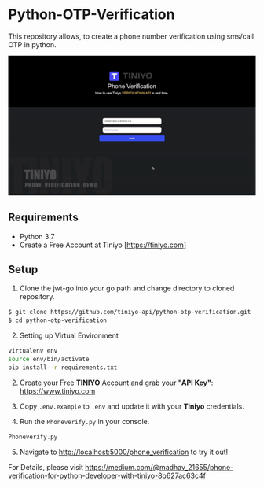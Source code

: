 # Python-OTP-Verification
This repository allows, to create a phone number verification using sms/call OTP in python.

![Python-OTP-Verification](demo/demo.gif)

## Requirements
- Python 3.7
- Create a Free Account at Tiniyo [https://tiniyo.com]

## Setup

1. Clone the jwt-go into your go path and change directory to cloned repository.

```bash
$ git clone https://github.com/tiniyo-api/python-otp-verification.git
$ cd python-otp-verification
```
2. Setting up Virtual Environment

```bash
virtualenv env
source env/bin/activate
pip install -r requirements.txt
```
2. Create your Free **TINIYO** Account and grab your **"API Key"**: <https://www.tiniyo.com>


3. Copy ```.env.example``` to ```.env``` and update it with your **Tiniyo** credentials.


4. Run the ```Phoneverify.py``` in your console.

```python
Phoneverify.py
```

5. Navigate to <http://localhost:5000/phone_verification> to try it out!

For Details, please visit https://medium.com/@madhav_21655/phone-verification-for-python-developer-with-tiniyo-8b627ac63c4f
